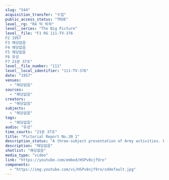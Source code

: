 ```yaml
---
slug: "544"
acquisition_transfer: "수집"
public_access_status: "TRUE"
level__rg: "R4 빅 픽쳐"
level__series: "The Big Picture"
level__file: "F1 RG 111-TV-376
F2 1957
F3 해당없음
F4 해당없음
F5 해당없음
F6 유성
F7 21분 37초"
level__file_number: "111"
level__local_identifier: "111-TV-376"
date: "1957"
venues: 
  - "해당없음"
sources: 
  - "해당없음"
creators: 
  - "해당없음"
subjects: 
  - "해당없음"
tags: 
  - "해당없음"
audio: "유성"
time_courts: "21분 37초"
title: "Pictorial Report No.30 1"
description_status: "A three-subject presentation of Army activities. First is the Soldiers` Code of Conduct; second is 'Operation Red Corpuscle', the blood donor program in Germany; and third, how milk reaches Army troops in Japan."
description: "해당없음"
shotlist: "해당없음"
media_type: "video"
link: "https://youtube.com/embed/HSPv8vjf9ro"
components: 
  - "https://img.youtube.com/vi/HSPv8vjf9ro/sddefault.jpg"
---
```

